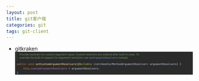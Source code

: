 ```yaml
---
layout: post
title: git客户端
categories: git
tags: git-client
---
```


- gitkraken
![Alt text](images/1.png)
